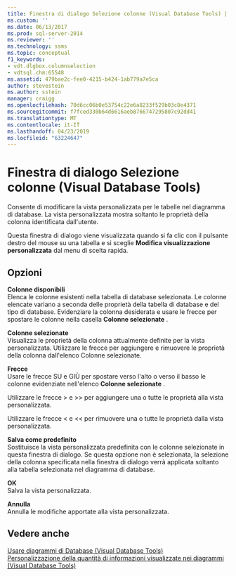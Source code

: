 ```yaml
---
title: Finestra di dialogo Selezione colonne (Visual Database Tools) | Microsoft Docs
ms.custom: ''
ms.date: 06/13/2017
ms.prod: sql-server-2014
ms.reviewer: ''
ms.technology: ssms
ms.topic: conceptual
f1_keywords:
- vdt.dlgbox.columnselection
- vdtsql.chm:65548
ms.assetid: 479bae2c-fee0-4215-b424-1ab779a7e5ca
author: stevestein
ms.author: sstein
manager: craigg
ms.openlocfilehash: 70d6cc06b0e53754c22e6a8233f529b03c8e4371
ms.sourcegitcommit: f7fced330b64d6616aeb8766747295807c92dd41
ms.translationtype: MT
ms.contentlocale: it-IT
ms.lasthandoff: 04/23/2019
ms.locfileid: "63224647"
---
```

# <a name="column-selection-dialog-box-visual-database-tools"></a>Finestra di dialogo Selezione colonne (Visual Database Tools)
  Consente di modificare la vista personalizzata per le tabelle nel diagramma di database. La vista personalizzata mostra soltanto le proprietà della colonna identificata dall'utente.  
  
 Questa finestra di dialogo viene visualizzata quando si fa clic con il pulsante destro del mouse su una tabella e si sceglie **Modifica visualizzazione personalizzata** dal menu di scelta rapida.  
  
## <a name="options"></a>Opzioni  
 **Colonne disponibili**  
 Elenca le colonne esistenti nella tabella di database selezionata. Le colonne elencate variano a seconda delle proprietà della tabella di database e del tipo di database. Evidenziare la colonna desiderata e usare le frecce per spostare le colonne nella casella **Colonne selezionate** .  
  
 **Colonne selezionate**  
 Visualizza le proprietà della colonna attualmente definite per la vista personalizzata. Utilizzare le frecce per aggiungere e rimuovere le proprietà della colonna dall'elenco Colonne selezionate.  
  
 **Frecce**  
 Usare le frecce SU e GIÙ per spostare verso l'alto o verso il basso le colonne evidenziate nell'elenco **Colonne selezionate** .  
  
 Utilizzare le frecce > e >> per aggiungere una o tutte le proprietà alla vista personalizzata.  
  
 Utilizzare le frecce < e << per rimuovere una o tutte le proprietà dalla vista personalizzata.  
  
 **Salva come predefinito**  
 Sostituisce la vista personalizzata predefinita con le colonne selezionate in questa finestra di dialogo. Se questa opzione non è selezionata, la selezione della colonna specificata nella finestra di dialogo verrà applicata soltanto alla tabella selezionata nel diagramma di database.  
  
 **OK**  
 Salva la vista personalizzata.  
  
 **Annulla**  
 Annulla le modifiche apportate alla vista personalizzata.  
  
## <a name="see-also"></a>Vedere anche  
 [Usare diagrammi di Database &#40;Visual Database Tools&#41;](visual-database-tools.md)   
 [Personalizzazione della quantità di informazioni visualizzate nei diagrammi &#40;Visual Database Tools&#41;](customize-the-amount-of-information-displayed-in-diagrams-visual-database-tools.md)  
  
  
